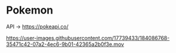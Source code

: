 # Pokemon

API -> https://pokeapi.co/

https://user-images.githubusercontent.com/17739433/184086768-35471c42-07a2-4ec6-9b01-42365a2b0f3e.mov

